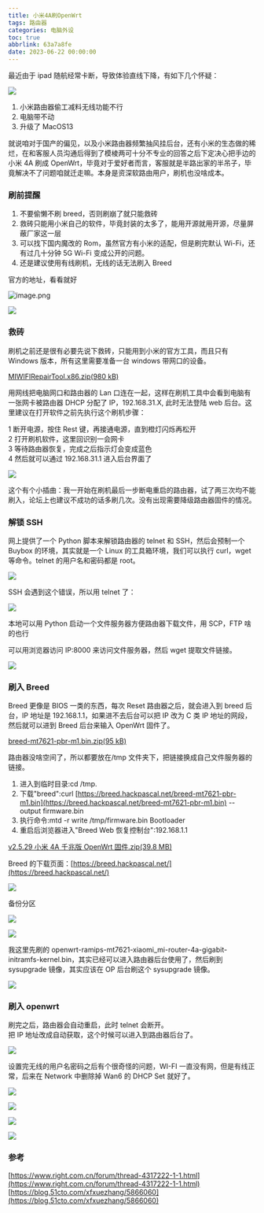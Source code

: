 ```yaml
---
title: 小米4A刷OpenWrt
tags: 路由器
categories: 电脑外设
toc: true
abbrlink: 63a7a8fe
date: 2023-06-22 00:00:00
---
```


最近由于 ipad 随航经常卡断，导致体验直线下降，有如下几个怀疑：

![](https://raw.githubusercontent.com/Xu-Hardy/image-host/7796030c5adad4e258b8a5c644fc048b17f87ff1/202307221242310.png)

1. 小米路由器偷工减料无线功能不行
2. 电脑带不动
3. 升级了 MacOS13

就说咱对于国产的偏见，以及小米路由器频繁抽风挂后台，还有小米的生态做的稀烂，在和客服人员沟通后得到了模棱两可十分不专业的回答之后下定决心把手边的小米 4A 刷成 OpenWrt，毕竟对于爱好者而言，客服就是半路出家的半吊子，毕竟解决不了问题咱就迁走嘛。本身是资深软路由用户，刷机也没啥成本。

<!--more-->

### 刷前提醒

1. 不要偷懒不刷 breed，否则刷崩了就只能救砖
2. 救砖只能用小米自己的软件，毕竟封装的太多了，能用开源就用开源，尽量屏蔽厂家这一层
3. 可以找下国内魔改的 Rom，虽然官方有小米的适配，但是刷完默认 Wi-Fi，还有过几十分钟 5G Wi-Fi 变成公开的问题。
4. 还是建议使用有线刷机，无线的话无法刷入 Breed

官方的地址，看看就好

![image.png](https://raw.githubusercontent.com/Xu-Hardy/image-host/master/1687398595329-b000d4a6-9e2f-4009-af80-a4b7a3ba9358.png)

![](https://raw.githubusercontent.com/Xu-Hardy/image-host/master/1687398645873-c8085af8-9502-4f8d-a722-bee12bb6e886.png)

### 救砖

刷机之前还是很有必要先说下救砖，只能用到小米的官方工具，而且只有 Windows 版本，所有这里需要准备一台 windows 带网口的设备。

[MIWIFIRepairTool.x86.zip(980 kB)](https://github.com/Xu-Hardy/object-storage/blob/master/mi4A/MIWIFIRepairTool.x86.zip)

用网线把电脑网口和路由器的 Lan 口连在一起，这样在刷机工具中会看到电脑有一张网卡被路由器 DHCP 分配了 IP，192.168.31.X, 此时无法登陆 web 后台。这里建议在打开软件之前先执行这个刷机步骤：

1 断开电源，按住 Rest 键，再接通电源，直到橙灯闪烁再松开  
2 打开刷机软件，这里回识别一会网卡  
3 等待路由器恢复，完成之后指示灯会变成蓝色  
4 然后就可以通过 192.168.31.1 进入后台界面了

![](https://raw.githubusercontent.com/Xu-Hardy/image-host/master/1687396836642-b7c73690-1764-4448-9f9b-a40200965113.png)

这个有个小插曲：我一开始在刷机最后一步断电重启的路由器，试了两三次均不能刷入，论坛上也建议不成功的话多刷几次。没有出现需要降级路由器固件的情况。

### 解锁 SSH

网上提供了一个 Python 脚本来解锁路由器的 telnet 和 SSH，然后会预制一个 Buybox 的环境，其实就是一个 Linux 的工具箱环境，我们可以执行 curl，wget 等命令。telnet 的用户名和密码都是 root。

![](https://raw.githubusercontent.com/Xu-Hardy/image-host/master/1687398788572-5d8abf15-3fca-4755-8572-c6a19f2b83b5.png)

SSH 会遇到这个错误，所以用 telnet 了：

![](https://raw.githubusercontent.com/Xu-Hardy/image-host/master/1687398779870-89ff20b4-f71e-4734-9383-77af19f6881b.png)

本地可以用 Python 启动一个文件服务器方便路由器下载文件，用 SCP，FTP 啥的也行

可以用浏览器访问 IP:8000 来访问文件服务器，然后 wget 提取文件链接。

![](https://raw.githubusercontent.com/Xu-Hardy/image-host/master/1687399002714-ed5649b9-0d25-451a-a028-2e404d8dbba2.png)

### 刷入 Breed

Breed 更像是 BIOS 一类的东西，每次 Reset 路由器之后，就会进入到 breed 后台，IP 地址是 192.168.1.1，如果进不去后台可以把 IP 改为 C 类 IP 地址的网段，然后就可以进到 Breed 后台来输入 OpenWrt 固件了。

[breed-mt7621-pbr-m1.bin.zip(95 kB)](https://github.com/Xu-Hardy/object-storage/blob/master/mi4A/breed-mt7621-pbr-m1.bin.zip)

路由器没啥空间了，所以都要放在/tmp 文件夹下，把链接换成自己文件服务器的链接。

1. 进入到临时目录:cd /tmp.
2. 下载"breed":curl [https://breed.hackpascal.net/breed-mt7621-pbr-m1.bin](https://breed.hackpascal.net/breed-mt7621-pbr-m1.bin) --output firmware.bin
3. 执行命令:mtd -r write /tmp/firmware.bin Bootloader
4. 重启后浏览器进入"Breed Web 恢复控制台":192.168.1.1

[v2.5.29 小米 4A 千兆版 OpenWrt 固件.zip(39.8 MB)](https://github.com/Xu-Hardy/object-storage/blob/master/mi4A/v2.5.29%20%E5%B0%8F%E7%B1%B34A%E5%8D%83%E5%85%86%E7%89%88OpenWrt%E5%9B%BA%E4%BB%B6.zip)

Breed 的下载页面：[https://breed.hackpascal.net/](https://breed.hackpascal.net/)

![](https://raw.githubusercontent.com/Xu-Hardy/image-host/master/1687398443827-03bc7ce7-64b4-4b50-bf36-578511a97050.png)

备份分区

![](https://raw.githubusercontent.com/Xu-Hardy/image-host/master/1687399872176-e43aa92f-9b52-46f2-8cfb-38c6c1eb7ec7.png)

![](https://raw.githubusercontent.com/Xu-Hardy/image-host/master/1687399891497-b7c2cdee-66ec-452b-a1b1-cda4a48ac2e8.png)

我这里先刷的 openwrt-ramips-mt7621-xiaomi_mi-router-4a-gigabit-initramfs-kernel.bin，其实已经可以进入路由器后台使用了，然后刷到 sysupgrade 镜像，其实应该在 OP 后台刷这个 sysupgrade 镜像。

![](https://raw.githubusercontent.com/Xu-Hardy/image-host/master/1687400148704-316d570e-18d2-4a0d-8abe-037d8b4b951c.png)

### 刷入 openwrt

刷完之后，路由器会自动重启，此时 telnet 会断开。  
把 IP 地址改成自动获取，这个时候可以进入到路由器后台了。

![](https://raw.githubusercontent.com/Xu-Hardy/image-host/master/1687397739475-03de7ad1-31ab-40bb-94c3-ce9ab6ac47b2.png)

设置完无线的用户名密码之后有个很奇怪的问题，WI-FI 一直没有网，但是有线正常，后来在 Network 中删除掉 Wan6 的 DHCP Set 就好了。

![](https://raw.githubusercontent.com/Xu-Hardy/image-host/master/1687397990787-de16dd97-0416-41b6-baa1-3e9f2bbdc87c.png)

![](https://raw.githubusercontent.com/Xu-Hardy/image-host/master/1687398060605-5b0905a5-b4ee-47a6-abcc-06e36753587a.png)

![](https://raw.githubusercontent.com/Xu-Hardy/image-host/master/1687398216746-31cf48bf-e37c-4fa5-b837-417dc3ce7e36.png)

![](https://raw.githubusercontent.com/Xu-Hardy/image-host/master/1687398712888-c3963fc7-9ea7-4db7-9554-0de75c2547c9.png)

### 参考

[https://www.right.com.cn/forum/thread-4317222-1-1.html](https://www.right.com.cn/forum/thread-4317222-1-1.html)  
[https://blog.51cto.com/xfxuezhang/5866060](https://blog.51cto.com/xfxuezhang/5866060)
